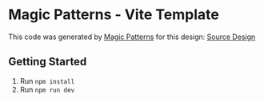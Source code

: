 # Magic Patterns - Vite Template

This code was generated by [Magic Patterns](https://magicpatterns.com) for this design: [Source Design](https://www.magicpatterns.com/c/buduc8gtu4gqqejm4utgh7)

## Getting Started

1. Run `npm install`
2. Run `npm run dev`
